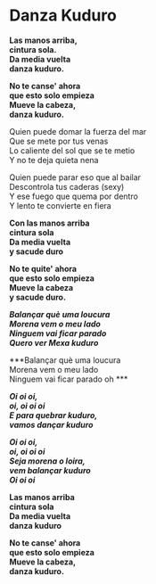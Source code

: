 # Danza Kuduro

**Las manos arriba,   
cintura sola.  
Da media vuelta   
danza kuduro.**

**No te canse' ahora   
que esto solo empieza  
Mueve la cabeza,   
danza kuduro.**

Quien puede domar la fuerza del mar  
Que se mete por tus venas  
Lo caliente del sol que se te metio  
Y no te deja quieta nena

Quien puede parar eso que al bailar  
Descontrola tus caderas (sexy)  
Y ese fuego que quema por dentro  
Y lento te convierte en fiera

**Con las manos arriba   
cintura sola  
Da media vuelta   
y sacude duro**

**No te quite' ahora   
que esto solo empieza  
Mueve la cabeza   
y sacude duro.**

***Balançar què uma loucura  
Morena vem o meu lado  
Ninguem vai ficar parado  
Quero ver Mexa kuduro***

***Balançar què uma loucura  
Morena vem o meu lado  
Ninguem vai ficar parado oh  ***

***Oi oi oi,   
oi, oi oi oi  
E para quebrar kuduro,   
vamos dançar kuduro***

***Oi oi oi,   
oi, oi oi oi  
Seja morena o loira,   
vem balançar kuduro  
Oi oi oi***

**Las manos arriba   
cintura sola  
Da media vuelta   
danza kuduro**

**No te canse' ahora   
que esto solo empieza  
Mueve la cabeza,  
danza kuduro.**
